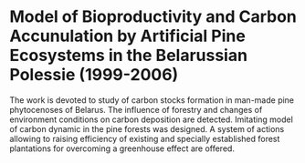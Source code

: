 # Model of Bioproductivity and Carbon Accunulation by Artificial Pine Ecosystems in the Belarussian Polessie (1999-2006)

The work is devoted to study of carbon stocks formation in man-made pine phytocenoses of Belarus. The influence of forestry and changes of environment conditions on carbon deposition are detected. Imitating model of carbon dynamic in the pine forests was designed. A system of actions allowing to raising efficiency of existing and specially established forest plantations for overcoming a greenhouse effect are offered. 
